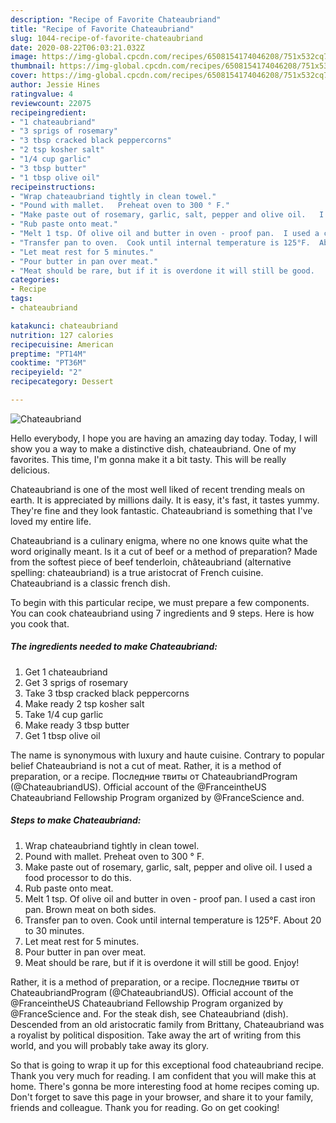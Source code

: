 ```yaml
---
description: "Recipe of Favorite Chateaubriand"
title: "Recipe of Favorite Chateaubriand"
slug: 1044-recipe-of-favorite-chateaubriand
date: 2020-08-22T06:03:21.032Z
image: https://img-global.cpcdn.com/recipes/6508154174046208/751x532cq70/chateaubriand-recipe-main-photo.jpg
thumbnail: https://img-global.cpcdn.com/recipes/6508154174046208/751x532cq70/chateaubriand-recipe-main-photo.jpg
cover: https://img-global.cpcdn.com/recipes/6508154174046208/751x532cq70/chateaubriand-recipe-main-photo.jpg
author: Jessie Hines
ratingvalue: 4
reviewcount: 22075
recipeingredient:
- "1 chateaubriand"
- "3 sprigs of rosemary"
- "3 tbsp cracked black peppercorns"
- "2 tsp kosher salt"
- "1/4 cup garlic"
- "3 tbsp butter"
- "1 tbsp olive oil"
recipeinstructions:
- "Wrap chateaubriand tightly in clean towel."
- "Pound with mallet.   Preheat oven to 300 ° F."
- "Make paste out of rosemary, garlic, salt, pepper and olive oil.   I used a food processor to do this."
- "Rub paste onto meat."
- "Melt 1 tsp. Of olive oil and butter in oven - proof pan.  I used a cast iron pan.  Brown meat on both sides."
- "Transfer pan to oven.  Cook until internal temperature is 125°F.  About 20 to 30 minutes."
- "Let meat rest for 5 minutes."
- "Pour butter in pan over meat."
- "Meat should be rare, but if it is overdone it will still be good.   Enjoy!"
categories:
- Recipe
tags:
- chateaubriand

katakunci: chateaubriand 
nutrition: 127 calories
recipecuisine: American
preptime: "PT14M"
cooktime: "PT36M"
recipeyield: "2"
recipecategory: Dessert

---
```



![Chateaubriand](https://img-global.cpcdn.com/recipes/6508154174046208/751x532cq70/chateaubriand-recipe-main-photo.jpg)

Hello everybody, I hope you are having an amazing day today. Today, I will show you a way to make a distinctive dish, chateaubriand. One of my favorites. This time, I'm gonna make it a bit tasty. This will be really delicious.

Chateaubriand is one of the most well liked of recent trending meals on earth. It is appreciated by millions daily. It is easy, it's fast, it tastes yummy. They're fine and they look fantastic. Chateaubriand is something that I've loved my entire life.

Chateaubriand is a culinary enigma, where no one knows quite what the word originally meant. Is it a cut of beef or a method of preparation? Made from the softest piece of beef tenderloin, châteaubriand (alternative spelling: chateaubriand) is a true aristocrat of French cuisine. Chateaubriand is a classic french dish.


To begin with this particular recipe, we must prepare a few components. You can cook chateaubriand using 7 ingredients and 9 steps. Here is how you cook that.

<!--inarticleads1-->

##### The ingredients needed to make Chateaubriand:

1. Get 1 chateaubriand
1. Get 3 sprigs of rosemary
1. Take 3 tbsp cracked black peppercorns
1. Make ready 2 tsp kosher salt
1. Take 1/4 cup garlic
1. Make ready 3 tbsp butter
1. Get 1 tbsp olive oil


The name is synonymous with luxury and haute cuisine. Contrary to popular belief Chateaubriand is not a cut of meat. Rather, it is a method of preparation, or a recipe. Последние твиты от ChateaubriandProgram (@ChateaubriandUS). Official account of the @FranceintheUS Chateaubriand Fellowship Program organized by @FranceScience and. 

<!--inarticleads2-->

##### Steps to make Chateaubriand:

1. Wrap chateaubriand tightly in clean towel.
1. Pound with mallet.   Preheat oven to 300 ° F.
1. Make paste out of rosemary, garlic, salt, pepper and olive oil.   I used a food processor to do this.
1. Rub paste onto meat.
1. Melt 1 tsp. Of olive oil and butter in oven - proof pan.  I used a cast iron pan.  Brown meat on both sides.
1. Transfer pan to oven.  Cook until internal temperature is 125°F.  About 20 to 30 minutes.
1. Let meat rest for 5 minutes.
1. Pour butter in pan over meat.
1. Meat should be rare, but if it is overdone it will still be good.   Enjoy!


Rather, it is a method of preparation, or a recipe. Последние твиты от ChateaubriandProgram (@ChateaubriandUS). Official account of the @FranceintheUS Chateaubriand Fellowship Program organized by @FranceScience and. For the steak dish, see Chateaubriand (dish). Descended from an old aristocratic family from Brittany, Chateaubriand was a royalist by political disposition. Take away the art of writing from this world, and you will probably take away its glory. 

So that is going to wrap it up for this exceptional food chateaubriand recipe. Thank you very much for reading. I am confident that you will make this at home. There's gonna be more interesting food at home recipes coming up. Don't forget to save this page in your browser, and share it to your family, friends and colleague. Thank you for reading. Go on get cooking!
